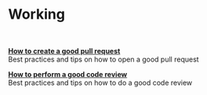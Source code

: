 # Working

<br>

**[How to create a good pull request](https://blog.alphasmanifesto.com/2016/07/11/how-to-create-a-good-pull-request)**<br>
Best practices and tips on how to open a good pull request

**[How to perform a good code review](https://blog.alphasmanifesto.com/2016/11/17/how-to-perform-a-good-code-review)**<br>
Best practices and tips on how to do a good code review
